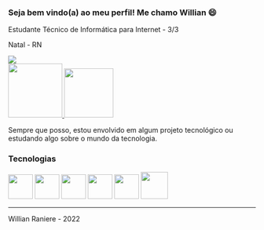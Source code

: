 ### Seja bem vindo(a) ao meu perfil! Me chamo Willian 😄
Estudante Técnico de Informática para Internet - 3/3


Natal - RN

<div>
    <img src="https://github-readme-stats.vercel.app/api?username=WillianSilva05&theme=radical&show_icons=true">
</div>

<div>
    <a href="https://www.instagram.com/willian_raniere/">
        <img src="https://img.shields.io/badge/Instagram-E4405F?style=for-the-badge&logo=instagram&logoColor=white" width="110px">
    </a>
    <a href="https://www.linkedin.com/in/willian-raniere/">
        <img src="https://img.shields.io/badge/LinkedIn-0077B5?style=for-the-badge&logo=linkedin&logoColor=white" width="100px">
    </a>
</div>

<p>Sempre que posso, estou envolvido em algum projeto tecnológico ou estudando algo sobre o mundo da tecnologia.</p>

### Tecnologias

<div>
    <img src="https://cdn-icons-png.flaticon.com/512/732/732212.png" width="50px">
    <img src="https://cdn-icons-png.flaticon.com/512/732/732190.png" width="50px">
    <img src="https://cdn.icon-icons.com/icons2/2415/PNG/512/javascript_original_logo_icon_146455.png" width="50px">
    <img src="https://cdn.icon-icons.com/icons2/2415/PNG/512/typescript_original_logo_icon_146317.png" width="50px">
    <img src="https://cdn.iconscout.com/icon/free/png-256/node-js-1174925.png" width="50px">
    <img src="https://upload.wikimedia.org/wikipedia/commons/thumb/a/a7/React-icon.svg/2300px-React-icon.svg.png" width="55px">
</div>

<hr>

<p>Willian Raniere - 2022</p>
